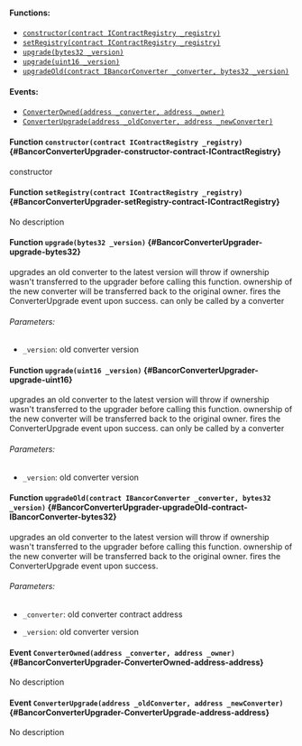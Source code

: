 

#### Functions:
- [`constructor(contract IContractRegistry _registry)`](#BancorConverterUpgrader-constructor-contract-IContractRegistry)
- [`setRegistry(contract IContractRegistry _registry)`](#BancorConverterUpgrader-setRegistry-contract-IContractRegistry)
- [`upgrade(bytes32 _version)`](#BancorConverterUpgrader-upgrade-bytes32)
- [`upgrade(uint16 _version)`](#BancorConverterUpgrader-upgrade-uint16)
- [`upgradeOld(contract IBancorConverter _converter, bytes32 _version)`](#BancorConverterUpgrader-upgradeOld-contract-IBancorConverter-bytes32)

#### Events:
- [`ConverterOwned(address _converter, address _owner)`](#BancorConverterUpgrader-ConverterOwned-address-address)
- [`ConverterUpgrade(address _oldConverter, address _newConverter)`](#BancorConverterUpgrader-ConverterUpgrade-address-address)

#### Function `constructor(contract IContractRegistry _registry)` {#BancorConverterUpgrader-constructor-contract-IContractRegistry}
constructor
#### Function `setRegistry(contract IContractRegistry _registry)` {#BancorConverterUpgrader-setRegistry-contract-IContractRegistry}
No description
#### Function `upgrade(bytes32 _version)` {#BancorConverterUpgrader-upgrade-bytes32}
upgrades an old converter to the latest version
will throw if ownership wasn't transferred to the upgrader before calling this function.
ownership of the new converter will be transferred back to the original owner.
fires the ConverterUpgrade event upon success.
can only be called by a converter

###### Parameters:
- `_version`: old converter version
#### Function `upgrade(uint16 _version)` {#BancorConverterUpgrader-upgrade-uint16}
upgrades an old converter to the latest version
will throw if ownership wasn't transferred to the upgrader before calling this function.
ownership of the new converter will be transferred back to the original owner.
fires the ConverterUpgrade event upon success.
can only be called by a converter

###### Parameters:
- `_version`: old converter version
#### Function `upgradeOld(contract IBancorConverter _converter, bytes32 _version)` {#BancorConverterUpgrader-upgradeOld-contract-IBancorConverter-bytes32}
upgrades an old converter to the latest version
will throw if ownership wasn't transferred to the upgrader before calling this function.
ownership of the new converter will be transferred back to the original owner.
fires the ConverterUpgrade event upon success.

###### Parameters:
- `_converter`:   old converter contract address

- `_version`:     old converter version

#### Event `ConverterOwned(address _converter, address _owner)` {#BancorConverterUpgrader-ConverterOwned-address-address}
No description
#### Event `ConverterUpgrade(address _oldConverter, address _newConverter)` {#BancorConverterUpgrader-ConverterUpgrade-address-address}
No description
